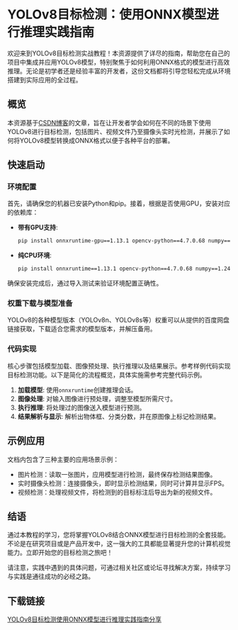 # YOLOv8目标检测：使用ONNX模型进行推理实践指南

欢迎来到YOLOv8目标检测实战教程！本资源提供了详尽的指南，帮助您在自己的项目中集成并应用YOLOv8模型，特别聚焦于如何利用ONNX格式的模型进行高效推理。无论是初学者还是经验丰富的开发者，这份文档都将引导您轻松完成从环境搭建到实际应用的全过程。

## 概览

本资源基于[CSDN博客](https://blog.csdn.net/qq_39045712/article/details/136228296)的文章，旨在让开发者学会如何在不同的场景下使用YOLOv8进行目标检测，包括图片、视频文件乃至摄像头实时光检测，并展示了如何将YOLOv8模型转换成ONNX格式以便于各种平台的部署。

## 快速启动

### 环境配置

首先，请确保您的机器已安装Python和pip。接着，根据是否使用GPU，安装对应的依赖库：

- **带有GPU支持**:
  ```bash
  pip install onnxruntime-gpu==1.13.1 opencv-python==4.7.0.68 numpy==1.24.1 Pillow==9.4.0
  ```

- **纯CPU环境**:
  ```bash
  pip install onnxruntime==1.13.1 opencv-python==4.7.0.68 numpy==1.24.1 Pillow==9.4.0
  ```

确保安装完成后，通过导入测试来验证环境配置正确性。

### 权重下载与模型准备

YOLOv8的各种模型版本（YOLOv8n、YOLOv8s等）权重可以从提供的百度网盘链接获取，下载适合您需求的模型版本，并解压备用。

### 代码实现

核心步骤包括模型加载、图像预处理、执行推理以及结果展示。参考样例代码实现目标检测功能。以下是简化的流程概览，具体实施需参考完整代码示例。

1. **加载模型**: 使用`onnxruntime`创建推理会话。
2. **图像处理**: 对输入图像进行预处理，调整至模型所需尺寸。
3. **执行推理**: 将处理过的图像送入模型进行预测。
4. **结果解析与显示**: 解析出物体框、分类分数，并在原图像上标记检测结果。

## 示例应用

文档内包含了三种主要的应用场景示例：
- 图片检测：读取一张图片，应用模型进行检测，最终保存检测结果图像。
- 实时摄像头检测：连接摄像头，即时显示检测结果，同时可计算并显示FPS。
- 视频检测：处理视频文件，将检测到的目标标注后导出为新的视频文件。

## 结语

通过本教程的学习，您将掌握YOLOv8结合ONNX模型进行目标检测的全套技能。不论是在研究项目或是产品开发中，这一强大的工具都能显著提升您的计算机视觉能力。立即开始您的目标检测之旅吧！

请注意，实践中遇到的具体问题，可通过相关社区或论坛寻找解决方案，持续学习与实践是通往成功的必经之路。

## 下载链接

[YOLOv8目标检测使用ONNX模型进行推理实践指南分享](https://pan.quark.cn/s/77075c04499c)